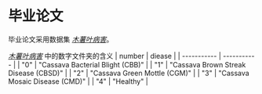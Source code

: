 # 毕业论文
毕业论文采用数据集 *[木薯叶病害](https://www.markdownguide.org)*。


*[木薯叶病害](https://www.markdownguide.org)* 中的数字文件夹的含义
| number      | diease |
| ----------- | ----------- |
| "0" | "Cassava Bacterial Blight (CBB)" |
| "1" | "Cassava Brown Streak Disease (CBSD)" |
| "2" | "Cassava Green Mottle (CGM)" |
| "3" | "Cassava Mosaic Disease (CMD)" |
| "4" |   "Healthy" |
